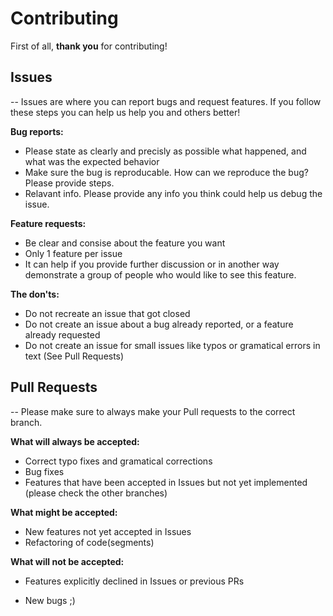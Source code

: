 # Contributing

First of all, **thank you** for contributing!

## Issues
--
Issues are where you can report bugs and request features. If you follow these steps you can help us help you and others better!

**Bug reports:**
- Please state as clearly and precisly as possible what happened, and what was the expected behavior
- Make sure the bug is reproducable. How can we reproduce the bug? Please provide steps.
- Relavant info. Please provide any info you think could help us debug the issue.

**Feature requests:**
- Be clear and consise about the feature you want
- Only 1 feature per issue
- It can help if you provide further discussion or in another way demonstrate a group of people who would like to see this feature.

**The don'ts:**
- Do not recreate an issue that got closed
- Do not create an issue about a bug already reported, or a feature already requested
- Do not create an issue for small issues like typos or gramatical errors in text (See Pull Requests)

## Pull Requests
--
Please make sure to always make your Pull requests to the correct branch.

**What will always be accepted:**
- Correct typo fixes and gramatical corrections
- Bug fixes
- Features that have been accepted in Issues but not yet implemented (please check the other branches)

**What might be accepted:**
- New features not yet accepted in Issues
- Refactoring of code(segments)

**What will not be accepted:**
- Features explicitly declined in Issues or previous PRs
<!-- Code aesthetics improvements (when not part of a refactor)
- Any Pull Request made to Main (excluding sync after testing from dev -> main)-->
- New bugs ;)
